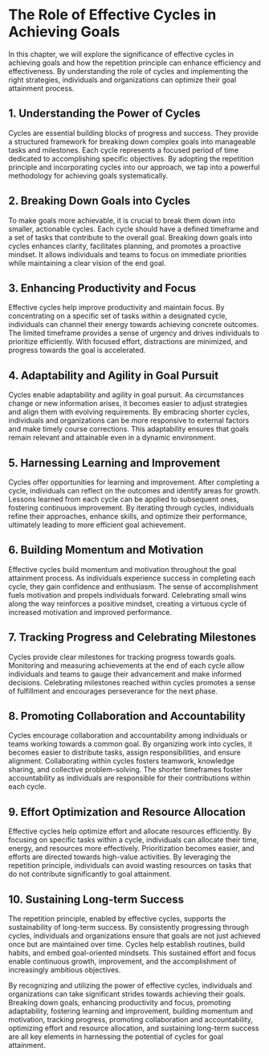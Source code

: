 # The Role of Effective Cycles in Achieving Goals

In this chapter, we will explore the significance of effective cycles in achieving goals and how the repetition principle can enhance efficiency and effectiveness. By understanding the role of cycles and implementing the right strategies, individuals and organizations can optimize their goal attainment process.

## 1\. Understanding the Power of Cycles

Cycles are essential building blocks of progress and success. They provide a structured framework for breaking down complex goals into manageable tasks and milestones. Each cycle represents a focused period of time dedicated to accomplishing specific objectives. By adopting the repetition principle and incorporating cycles into our approach, we tap into a powerful methodology for achieving goals systematically.

## 2\. Breaking Down Goals into Cycles

To make goals more achievable, it is crucial to break them down into smaller, actionable cycles. Each cycle should have a defined timeframe and a set of tasks that contribute to the overall goal. Breaking down goals into cycles enhances clarity, facilitates planning, and promotes a proactive mindset. It allows individuals and teams to focus on immediate priorities while maintaining a clear vision of the end goal.

## 3\. Enhancing Productivity and Focus

Effective cycles help improve productivity and maintain focus. By concentrating on a specific set of tasks within a designated cycle, individuals can channel their energy towards achieving concrete outcomes. The limited timeframe provides a sense of urgency and drives individuals to prioritize efficiently. With focused effort, distractions are minimized, and progress towards the goal is accelerated.

## 4\. Adaptability and Agility in Goal Pursuit

Cycles enable adaptability and agility in goal pursuit. As circumstances change or new information arises, it becomes easier to adjust strategies and align them with evolving requirements. By embracing shorter cycles, individuals and organizations can be more responsive to external factors and make timely course corrections. This adaptability ensures that goals remain relevant and attainable even in a dynamic environment.

## 5\. Harnessing Learning and Improvement

Cycles offer opportunities for learning and improvement. After completing a cycle, individuals can reflect on the outcomes and identify areas for growth. Lessons learned from each cycle can be applied to subsequent ones, fostering continuous improvement. By iterating through cycles, individuals refine their approaches, enhance skills, and optimize their performance, ultimately leading to more efficient goal achievement.

## 6\. Building Momentum and Motivation

Effective cycles build momentum and motivation throughout the goal attainment process. As individuals experience success in completing each cycle, they gain confidence and enthusiasm. The sense of accomplishment fuels motivation and propels individuals forward. Celebrating small wins along the way reinforces a positive mindset, creating a virtuous cycle of increased motivation and improved performance.

## 7\. Tracking Progress and Celebrating Milestones

Cycles provide clear milestones for tracking progress towards goals. Monitoring and measuring achievements at the end of each cycle allow individuals and teams to gauge their advancement and make informed decisions. Celebrating milestones reached within cycles promotes a sense of fulfillment and encourages perseverance for the next phase.

## 8\. Promoting Collaboration and Accountability

Cycles encourage collaboration and accountability among individuals or teams working towards a common goal. By organizing work into cycles, it becomes easier to distribute tasks, assign responsibilities, and ensure alignment. Collaborating within cycles fosters teamwork, knowledge sharing, and collective problem-solving. The shorter timeframes foster accountability as individuals are responsible for their contributions within each cycle.

## 9\. Effort Optimization and Resource Allocation

Effective cycles help optimize effort and allocate resources efficiently. By focusing on specific tasks within a cycle, individuals can allocate their time, energy, and resources more effectively. Prioritization becomes easier, and efforts are directed towards high-value activities. By leveraging the repetition principle, individuals can avoid wasting resources on tasks that do not contribute significantly to goal attainment.

## 10\. Sustaining Long-term Success

The repetition principle, enabled by effective cycles, supports the sustainability of long-term success. By consistently progressing through cycles, individuals and organizations ensure that goals are not just achieved once but are maintained over time. Cycles help establish routines, build habits, and embed goal-oriented mindsets. This sustained effort and focus enable continuous growth, improvement, and the accomplishment of increasingly ambitious objectives.

By recognizing and utilizing the power of effective cycles, individuals and organizations can take significant strides towards achieving their goals. Breaking down goals, enhancing productivity and focus, promoting adaptability, fostering learning and improvement, building momentum and motivation, tracking progress, promoting collaboration and accountability, optimizing effort and resource allocation, and sustaining long-term success are all key elements in harnessing the potential of cycles for goal attainment.
